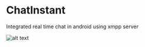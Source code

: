 # ChatInstant
Integrated real time chat in android using xmpp server

![alt text][logo]

[logo]:https://github.com/singhalok641/ChatInstant/blob/master/animation.gif 
